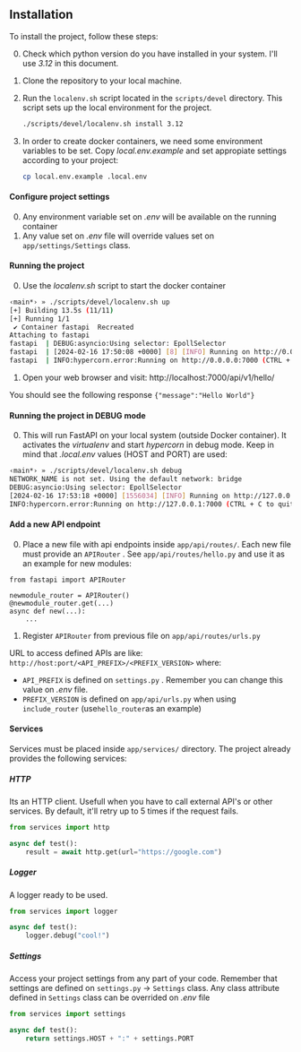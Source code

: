 ## Installation

To install the project, follow these steps:

0. Check which python version do you have installed in your system. I'll use *3.12* in this document.

1. Clone the repository to your local machine.

2. Run the `localenv.sh` script located in the `scripts/devel` directory. This script sets up the local environment for the project.

   ```bash
   ./scripts/devel/localenv.sh install 3.12
   ```

3. In order to create docker containers, we need some environment variables to be set. Copy *local.env.example* and set appropiate settings according to your project:

   ```bash
   cp local.env.example .local.env
   ```

#### Configure project settings

0. Any environment variable set on *.env* will be available on the running container
1. Any value set on *.env* file will override values set on `app/settings/Settings` class.

#### Running the project

0. Use the *localenv.sh* script to start the docker container

```bash
‹main*› » ./scripts/devel/localenv.sh up
[+] Building 13.5s (11/11)                                                                 ...
[+] Running 1/1
 ✔ Container fastapi  Recreated                                                                                                                           0.1s 
Attaching to fastapi
fastapi  | DEBUG:asyncio:Using selector: EpollSelector
fastapi  | [2024-02-16 17:50:08 +0000] [8] [INFO] Running on http://0.0.0.0:7000 (CTRL + C to quit)
fastapi  | INFO:hypercorn.error:Running on http://0.0.0.0:7000 (CTRL + C to quit)
```

1. Open your web browser and visit: http://localhost:7000/api/v1/hello/

You should see the following response `{"message":"Hello World"}`

#### Running the project in DEBUG mode

0. This will run FastAPI on your local system (outside Docker container). It activates the *virtualenv* and start *hypercorn* in debug mode. Keep in mind that *.local.env* values (HOST and PORT) are used:

```bash
‹main*› » ./scripts/devel/localenv.sh debug
NETWORK_NAME is not set. Using the default network: bridge
DEBUG:asyncio:Using selector: EpollSelector
[2024-02-16 17:53:18 +0000] [1556034] [INFO] Running on http://127.0.0.1:7000 (CTRL + C to quit)
INFO:hypercorn.error:Running on http://127.0.0.1:7000 (CTRL + C to quit)
```

#### Add a new API endpoint

0. Place a new file with api endpoints inside `app/api/routes/`. Each new file must provide an `APIRouter` . See `app/api/routes/hello.py` and use it as an example for new modules:

```pyt
from fastapi import APIRouter

newmodule_router = APIRouter()
@newmodule_router.get(...)
async def new(...):
    ...
```

1. Register `APIRouter` from previous file on `app/api/routes/urls.py` 

URL to access defined APIs are like: `http://host:port/<API_PREFIX>/<PREFIX_VERSION>` where:

- `API_PREFIX` is defined on `settings.py` . Remember you can change this value on *.env* file.
- `PREFIX_VERSION` is defined on `app/api/urls.py` when using `include_router` (use`hello_router`as an example)

#### Services

Services must be placed inside `app/services/` directory. The project already provides the following services:

##### HTTP

Its an HTTP client. Usefull when you have to call external API's or other services. By default, it'll retry up to 5 times if the request fails.

```python
from services import http

async def test():
    result = await http.get(url="https://google.com")
```

##### Logger

A logger ready to be used.

```python
from services import logger

async def test():
    logger.debug("cool!")
```

##### Settings

Access your project settings from any part of your code. Remember that settings are defined on `settings.py` -> `Settings` class.  Any class attribute defined in `Settings` class can be overrided on *.env* file  

```python
from services import settings

async def test():
    return settings.HOST + ":" + settings.PORT
```

